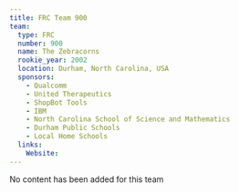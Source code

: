 ```yaml
---
title: FRC Team 900
team:
  type: FRC
  number: 900
  name: The Zebracorns
  rookie_year: 2002
  location: Durham, North Carolina, USA
  sponsors:
    - Qualcomm
    - United Therapeutics
    - ShopBot Tools
    - IBM
    - North Carolina School of Science and Mathematics
    - Durham Public Schools
    - Local Home Schools
  links:
    Website: 
---
```

No content has been added for this team